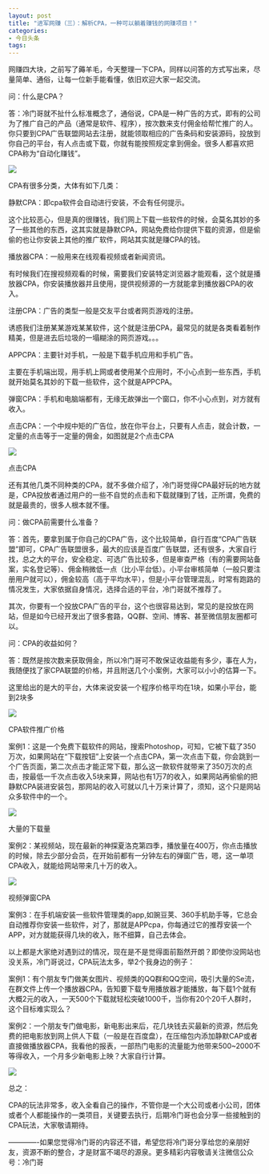 ```yaml
---
layout: post
title: "进军网赚（三）：解析CPA，一种可以躺着赚钱的网赚项目！"
categories:
- 今日头条
tags:
---
```

网赚四大块，之前写了薅羊毛，今天整理一下CPA，同样以问答的方式写出来，尽量简单、通俗，让每一位新手能看懂，依旧欢迎大家一起交流。

问：什么是CPA？

答：冷门哥就不扯什么标准概念了，通俗说，CPA是一种广告的方式，即有的公司为了推广自己的产品（通常是软件、程序），按次数来支付佣金给帮忙推广的人。你只要到CPA广告联盟网站去注册，就能领取相应的广告条码和安装源码，投放到你自己的平台，有人点击或下载，你就有能按照规定拿到佣金。很多人都喜欢把CPA称为“自动化赚钱”。

![](http://p3.pstatp.com/large/162f0000e45ea8a48f37)

CPA有很多分类，大体有如下几类：

静默CPA：即cpa软件会自动进行安装，不会有任何提示。

这个比较恶心，但是真的很赚钱，我们网上下载一些软件的时候，会莫名其妙的多了一些其他的东西，这其实就是静默CPA，网站免费给你提供下载的资源，但是偷偷的也让你安装上其他的推广软件，网站其实就是赚CPA的钱。

播放器CPA：一般用来在线观看视频或者新闻资讯。

有时候我们在搜视频观看的时候，需要我们安装特定浏览器才能观看，这个就是播放器CPA，你安装播放器并且使用，提供视频源的一方就能拿到播放器CPA的收入。

注册CPA：广告的类型一般是交友平台或者网页游戏的注册。

诱惑我们注册某某游戏某某软件，这个就是注册CPA，最常见的就是各类看着制作精美，但是进去后垃圾的一塌糊涂的网页游戏。。。

APPCPA：主要针对手机，一般是下载手机应用和手机广告。

主要在手机端出现，用手机上网或者使用某个应用时，不小心点到一些东西，手机就开始莫名其妙的下载一些软件，这个就是APPCPA。

弹窗CPA：手机和电脑端都有，无缘无故弹出一个窗口，你不小心点到，对方就有收入。

点击CPA：一个中规中矩的广告位，放在你平台上，只要有人点击，就会计数，一定量的点击等于一定量的佣金，如图就是2个点击CPA

![](http://p1.pstatp.com/large/162d000166c6e1437cb4)

点击CPA

还有其他几类不同种类的CPA，就不多做介绍了，冷门哥觉得CPA最好玩的地方就是，CPA投放者通过用户的一些不自觉的点击和下载就赚到了钱，正所谓，免费的就是最贵的，很多人根本就不懂。

问：做CPA前需要什么准备？

答：首先，要拿到属于你自己的CPA广告，这个比较简单，自行百度“CPA广告联盟”即可，CPA广告联盟很多，最大的应该是百度广告联盟，还有很多，大家自行找，总之大的平台，安全稳定、可选广告比较多，但是审查严格（有的需要网站备案，实名登记等）、佣金稍微低一点（比小平台低）。小平台审核简单（一般只要注册用户就可以），佣金较高（高于平均水平），但是小平台管理混乱，时常有跑路的情况发生，大家依据自身情况，选择合适的平台，冷门哥就不推荐了。

其次，你要有一个投放CPA广告的平台，这个也很容易达到，常见的是投放在网站，但是如今已经开发出了很多套路，QQ群、空间、博客、甚至微信朋友圈都可以。

问：CPA的收益如何？

答：既然是按次数来获取佣金，所以冷门哥可不敢保证收益能有多少，事在人为，我随便找了家CPA联盟的价格，并且附送几个小案例，大家可以小小的估算一下。

这里给出的是大的平台，大体来说安装一个程序价格平均在1块，如果小平台，能到2块多

![](http://p3.pstatp.com/large/162d000166c56f7b2348)

CPA软件推广价格

案例1：这是一个免费下载软件的网站，搜索Photoshop，可知，它被下载了350万次，如果网站在“下载按钮”上安装一个点击CPA，第一次点击下载，你会跳到一个广告页面，第二次点击才能正常下载，那么这一款软件就带来了350万次的点击，按最低一千次点击收入5块来算，网站也有1万7的收入，如果网站再偷偷的把静默CPA装进安装包，那网站的收入可就以几十万来计算了，须知，这个只是网站众多软件中的一个。

![](http://p1.pstatp.com/large/162e000167f83d3aae45)

大量的下载量

案例2：某视频站，现在最新的神探夏洛克第四季，播放量在400万，你点击播放的时候，除去少部分会员，在开始前都有一分钟左右的弹窗广告，嗯，这一单项CPA收入，就能给网站带来几十万的收入。

![](http://p3.pstatp.com/large/15a50002405ec2569c87)

视频弹窗CPA

案例3：在手机端安装一些软件管理类的app,如豌豆荚、360手机助手等，它总会自动推荐你安装一些软件，对了，那就是APPcpa，你每通过它的推荐安装一个APP，对方就能获得几块的收入，账不细算，自己去体会。

以上都是大家绝对遇到过的情况，现在是不是觉得面前豁然开朗？即使你没网站也没关系，冷门哥说过，CPA玩法太多，举2个我身边的例子：

案例1：有个朋友专门做美女图片、视频类的QQ群和QQ空间，吸引大量的Se流，在群文件上传一个播放器CPA，告知要下载专用播放器才能播放，每下载1个就有大概2元的收入，一天500个下载就轻松突破1000千，当你有20个20千人群时，这个目标难实现么？

案例2：一个朋友专门做电影，新电影出来后，花几块钱去买最新的资源，然后免费的把电影放到网上供人下载（一般是在百度盘），在压缩包内添加静默CAP或者直接做播放器CPA，我看他的报表，一部热门电影的流量能为他带来500~2000不等得收入，一个月多少新电影上映？大家自行计算。

![](http://p3.pstatp.com/large/15a30003632142fc7c7f)

总之：

CPA的玩法非常多，收入全看自己的操作，不管你是一个大公司或者小公司，团体或者个人都能操作的一类项目，关键要去执行，后期冷门哥也会分享一些接触到的CPA玩法，大家敬请期待。

————-如果您觉得冷门哥的内容还不错，希望您将冷门哥分享给您的亲朋好友，资源不断的整合，才是财富不竭尽的源泉。更多精彩内容敬请关注微信公众号：冷门哥